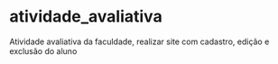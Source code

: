# atividade_avaliativa
Atividade avaliativa da faculdade, realizar site com cadastro, edição e exclusão do aluno
